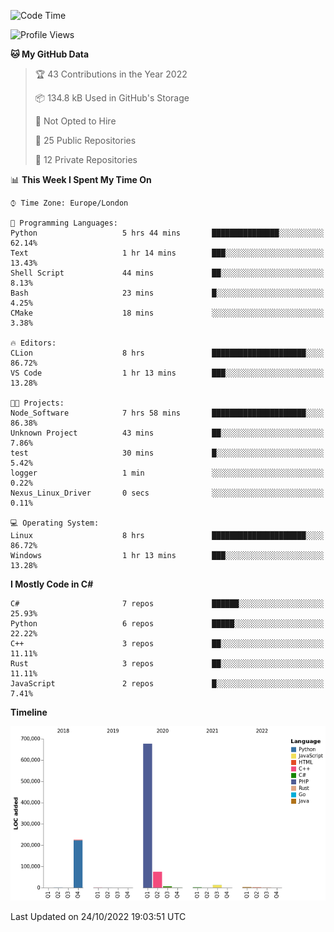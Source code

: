 <!--START_SECTION:waka-->
![Code Time](http://img.shields.io/badge/Code%20Time-329%20hrs%2029%20mins-blue)

![Profile Views](http://img.shields.io/badge/Profile%20Views-0-blue)

**🐱 My GitHub Data** 

> 🏆 43 Contributions in the Year 2022
 > 
> 📦 134.8 kB Used in GitHub's Storage 
 > 
> 🚫 Not Opted to Hire
 > 
> 📜 25 Public Repositories 
 > 
> 🔑 12 Private Repositories  
 > 
📊 **This Week I Spent My Time On** 

```text
⌚︎ Time Zone: Europe/London

💬 Programming Languages: 
Python                   5 hrs 44 mins       ███████████████░░░░░░░░░░   62.14% 
Text                     1 hr 14 mins        ███░░░░░░░░░░░░░░░░░░░░░░   13.43% 
Shell Script             44 mins             ██░░░░░░░░░░░░░░░░░░░░░░░   8.13% 
Bash                     23 mins             █░░░░░░░░░░░░░░░░░░░░░░░░   4.25% 
CMake                    18 mins             ░░░░░░░░░░░░░░░░░░░░░░░░░   3.38%

🔥 Editors: 
CLion                    8 hrs               █████████████████████░░░░   86.72% 
VS Code                  1 hr 13 mins        ███░░░░░░░░░░░░░░░░░░░░░░   13.28%

🐱‍💻 Projects: 
Node_Software            7 hrs 58 mins       █████████████████████░░░░   86.38% 
Unknown Project          43 mins             ██░░░░░░░░░░░░░░░░░░░░░░░   7.86% 
test                     30 mins             █░░░░░░░░░░░░░░░░░░░░░░░░   5.42% 
logger                   1 min               ░░░░░░░░░░░░░░░░░░░░░░░░░   0.22% 
Nexus_Linux_Driver       0 secs              ░░░░░░░░░░░░░░░░░░░░░░░░░   0.11%

💻 Operating System: 
Linux                    8 hrs               █████████████████████░░░░   86.72% 
Windows                  1 hr 13 mins        ███░░░░░░░░░░░░░░░░░░░░░░   13.28%

```

**I Mostly Code in C#** 

```text
C#                       7 repos             ██████░░░░░░░░░░░░░░░░░░░   25.93% 
Python                   6 repos             █████░░░░░░░░░░░░░░░░░░░░   22.22% 
C++                      3 repos             ██░░░░░░░░░░░░░░░░░░░░░░░   11.11% 
Rust                     3 repos             ██░░░░░░░░░░░░░░░░░░░░░░░   11.11% 
JavaScript               2 repos             █░░░░░░░░░░░░░░░░░░░░░░░░   7.41%

```


**Timeline**

![Chart not found](https://raw.githubusercontent.com/Jirubizu/Jirubizu/master/charts/bar_graph.png) 


 Last Updated on 24/10/2022 19:03:51 UTC
<!--END_SECTION:waka-->